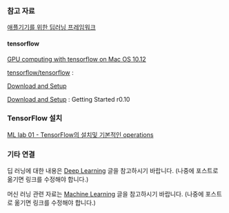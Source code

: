 ### 참고 자료

[애플기기를 위한 딥러닝 프레임워크](https://tensorflow.blog/2016/01/02/애플기기를-위한-딥러닝-프레임워크/)

#### tensorflow

[GPU computing with tensorflow on Mac OS 10.12](http://vinhqdang.github.io/2016/09/28/gpu-computing-with-tensorflow-on-mac-os-1012)

[tensorflow/tensorflow](https://github.com/tensorflow/tensorflow) : 

[Download and Setup](https://github.com/tensorflow/tensorflow/blob/master/tensorflow/g3doc/get_started/os_setup.md)

[Download and Setup](https://www.tensorflow.org/versions/r0.10/get_started/os_setup#using-pip) : Getting Started r0.10

### TensorFlow 설치 

[ML lab 01 - TensorFlow의 설치및 기본적인 operations](https://www.youtube.com/watch?v=cbPjsOivFOs)

### 기타 연결

딥 러닝에 대한 내용은 [Deep Learning](../_draft/2016-10-30-Deep-Learning.md) 글을 참고하시기 바랍니다. (나중에 포스트로 옮기면 링크를 수정해야 합니다.) 

머신 러닝 관련 자료는 [Machine Learning](../_draft/2016-03-07-Machine-Learning.md) 글을 참고하시기 바랍니다. (나중에 포스트로 옮기면 링크를 수정해야 합니다.) 
